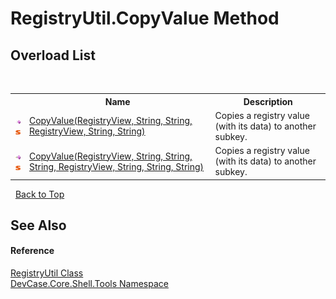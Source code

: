 # RegistryUtil.CopyValue Method 
 


## Overload List
&nbsp;<table><tr><th></th><th>Name</th><th>Description</th></tr><tr><td>![Public method](media/pubmethod.gif "Public method")![Static member](media/static.gif "Static member")</td><td><a href="M_DevCase_Core_Shell_Tools_RegistryUtil_CopyValue">CopyValue(RegistryView, String, String, RegistryView, String, String)</a></td><td>
Copies a registry value (with its data) to another subkey.</td></tr><tr><td>![Public method](media/pubmethod.gif "Public method")![Static member](media/static.gif "Static member")</td><td><a href="M_DevCase_Core_Shell_Tools_RegistryUtil_CopyValue_1">CopyValue(RegistryView, String, String, String, RegistryView, String, String, String)</a></td><td>
Copies a registry value (with its data) to another subkey.</td></tr></table>&nbsp;
<a href="#registryutil.copyvalue-method">Back to Top</a>

## See Also


#### Reference
<a href="T_DevCase_Core_Shell_Tools_RegistryUtil">RegistryUtil Class</a><br /><a href="N_DevCase_Core_Shell_Tools">DevCase.Core.Shell.Tools Namespace</a><br />